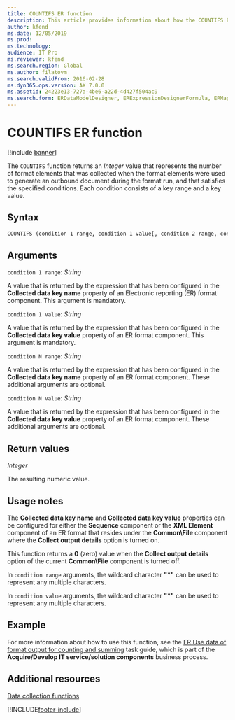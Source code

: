 ```yaml
---
title: COUNTIFS ER function
description: This article provides information about how the COUNTIFS Electronic reporting (ER) function is used.
author: kfend
ms.date: 12/05/2019
ms.prod: 
ms.technology: 
audience: IT Pro
ms.reviewer: kfend
ms.search.region: Global
ms.author: filatovm
ms.search.validFrom: 2016-02-28
ms.dyn365.ops.version: AX 7.0.0
ms.assetid: 24223e13-727a-4be6-a22d-4d427f504ac9
ms.search.form: ERDataModelDesigner, ERExpressionDesignerFormula, ERMappedFormatDesigner, ERModelMappingDesigner
---
```


# COUNTIFS ER function

[!include [banner](../includes/banner.md)]

The `COUNTIFS` function returns an *Integer* value that represents the number of format elements that was collected when the format elements were used to generate an outbound document during the format run, and that satisfies the specified conditions. Each condition consists of a key range and a key value.

## Syntax

```vb
COUNTIFS (condition 1 range, condition 1 value[, condition 2 range, condition 2 value, …, condition N range, condition N value])
```

## Arguments

`condition 1 range`: *String*

A value that is returned by the expression that has been configured in the **Collected data key name** property of an Electronic reporting (ER) format component. This argument is mandatory.

`condition 1 value`: *String*

A value that is returned by the expression that has been configured in the **Collected data key value** property of an ER format component. This argument is mandatory.

`condition N range`: *String*

A value that is returned by the expression that has been configured in the **Collected data key name** property of an ER format component. These additional arguments are optional.

`condition N value`: *String*

A value that is returned by the expression that has been configured in the **Collected data key value** property of an ER format component. These additional arguments are optional.

## Return values

*Integer*

The resulting numeric value.

## Usage notes

The **Collected data key name** and **Collected data key value** properties can be configured for either the **Sequence** component or the **XML Element** component of an ER format that resides under the **Common\\File** component where the **Collect output details** option is turned on.

This function returns a **0** (zero) value when the **Collect output details** option of the current **Common\\File** component is turned off.

In `condition range` arguments, the wildcard character **"\*"** can be used to represent any multiple characters.

In `condition value` arguments, the wildcard character **"\*"** can be used to represent any multiple characters.

## Example

For more information about how to use this function, see the [ER Use data of format output for counting and summing](tasks/er-format-counting-summing-1.md) task guide, which is part of the **Acquire/Develop IT service/solution components** business process.

## Additional resources

[Data collection functions](er-functions-category-data-collection.md)


[!INCLUDE[footer-include](../../../includes/footer-banner.md)]
